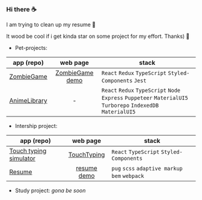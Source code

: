 ### Hi there ☕

I am trying to clean up my resume 🧹

It wood be cool if i get kinda star on some project for my effort. Thanks) 🌟

* Pet-projects:


| app (repo)       |       web page  | stack    |   
| ------------- |:-------------:| -----|
|[ZombieGame](https://github.com/liza-rd-brain/ZombieGame)     | [ZombieGame demo](https://liza-rd-brain.github.io/ZombieGame/)  | `React` `Redux` `TypeScript` `Styled-Components` `Jest`|  
|[AnimeLibrary](https://github.com/liza-rd-brain/AnimeLibrary)   | - | `React` `Redux` `TypeScript` `Node` `Express` `Puppeteer` `MaterialUI5` `Turborepo`  `IndexedDB`  `MaterialUI5`|  |


* Intership project:

| app (repo)       |       web page  | stack    |   
| ------------- |:-------------:| -----|
|[Touch typing simulator](https://github.com/liza-rd-brain/TouchTyping)     | [TouchTyping](https://liza-rd-brain.github.io/TouchTyping) | `React` `TypeScript` `Styled-Components`| 
|[Resume](https://github.com/liza-rd-brain/resume)     | [resume demo](https://liza-rd-brain.github.io/resume/) | `pug` `scss` `adaptive markup` `bem` `webpack`|  |












* Study project:
*gona be soon*


<!-- <table> <tr>
    <th>приложение</th>
    <th>техническое задание</th>
    <th>репозиторий</th>
    <th>страница</th>
    <th>стек</th>
  </tr>
  <tr>
    <td>Тренажер слепой печати</td>
    <td>[click here](https://github.com/liza-rd-brain/TouchTyping/blob/main/TechnicalTask.)md</td>
    <td>[click here](https://github.com/liza-rd-brain/TouchTyping)</td>
    <td>[click here](https://liza-rd-brain.github.io/TouchTyping)</td>
    <td>[click here]`React``TypeScript`` Styled-Components`</td>
  </tr></table> -->



<!--
**liza-rd-brain/liza-rd-brain** is a ✨ _special_ ✨ repository because its `README.md` (this file) appears on your GitHub profile.

Here are some ideas to get you started:

- 🔭 I’m currently working on ...
- 🌱 I’m currently learning ...
- 👯 I’m looking to collaborate on ...
- 🤔 I’m looking for help with ...
- 💬 Ask me about ...
- 📫 How to reach me: ...
- 😄 Pronouns: ...
- ⚡ Fun fact: ...
-->
